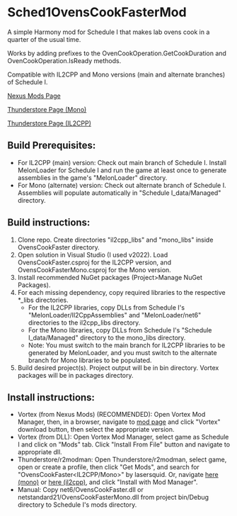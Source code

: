# Sched1OvensCookFasterMod

A simple Harmony mod for Schedule I that makes lab ovens cook in a quarter of the usual time.

Works by adding prefixes to the OvenCookOperation.GetCookDuration and OvenCookOperation.IsReady methods.

Compatible with IL2CPP and Mono versions (main and alternate branches) of Schedule I.

[Nexus Mods Page](https://www.nexusmods.com/schedule1/mods/963)

[Thunderstore Page (Mono)](https://thunderstore.io/c/schedule-i/p/lasersquid/OvensCookFasterMono/)

[Thunderstore Page (IL2CPP)](https://thunderstore.io/c/schedule-i/p/lasersquid/OvensCookFasterIL2CPP/)


## Build Prerequisites:
* For IL2CPP (main) version: Check out main branch of Schedule I. Install MelonLoader for Schedule I and run the game at least once to generate assemblies in the game's "MelonLoader" directory.
* For Mono (alternate) version: Check out alternate branch of Schedule I. Assemblies will populate automatically in "Schedule I_data/Managed" directory.


## Build instructions:
1. Clone repo. Create directories "il2cpp_libs" and "mono_libs" inside OvensCookFaster directory.
2. Open solution in Visual Studio (I used v2022). Load OvensCookFaster.csproj for the IL2CPP version, and OvensCookFasterMono.csproj for the Mono version.
3. Install recommended NuGet packages (Project>Manage NuGet Packages).
4. For each missing dependency, copy required libraries to the respective *_libs directories.
	* For the IL2CPP libraries, copy DLLs from Schedule I's "MelonLoader/Il2CppAssemblies" and "MelonLoader/net6" directories to the il2cpp_libs directory.
	* For the Mono libraries, copy DLLs from Schedule I's "Schedule I_data/Managed" directory to the mono_libs directory.
	* Note: You must switch to the main branch for IL2CPP libraries to be generated by MelonLoader, and you must switch to the alternate branch for Mono libraries to be populated.
5. Build desired project(s). Project output will be in bin directory. Vortex packages will be in packages directory.


## Install instructions:
* Vortex (from Nexus Mods) (RECOMMENDED): Open Vortex Mod Manager, then, in a browser, navigate to [mod page](https://www.nexusmods.com/schedule1/mods/963) and click "Vortex" download button, then select the appropriate version.
* Vortex (from DLL): Open Vortex Mod Manager, select game as Schedule I and click on "Mods" tab. Click "Install From File" button and navigate to appropriate dll.
* Thunderstore/r2modman: Open Thunderstore/r2modman, select game, open or create a profile, then click "Get Mods", and search for "OvensCookFaster<IL2CPP/Mono>" by lasersquid. Or, navigate [here (mono)](https://thunderstore.io/c/schedule-i/p/lasersquid/OvensCookFasterMono/) or [here (il2cpp)](https://thunderstore.io/c/schedule-i/p/lasersquid/OvensCookFasterIL2CPP/), and click "Install with Mod Manager".
* Manual: Copy net6/OvensCookFaster.dll or netstandard21/OvensCookFasterMono.dll from project bin/Debug directory to Schedule I's mods directory.

